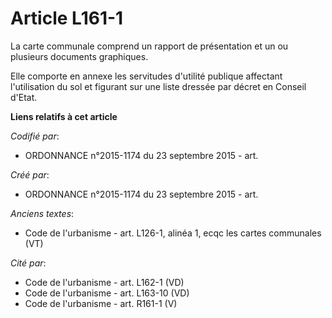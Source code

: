 # Article L161-1

La carte communale comprend un rapport de présentation et un ou plusieurs documents graphiques.

Elle comporte en annexe les servitudes d'utilité publique affectant l'utilisation du sol et figurant sur une liste dressée
par décret en Conseil d'Etat.

**Liens relatifs à cet article**

_Codifié par_:

  - ORDONNANCE n°2015-1174 du 23 septembre 2015 - art.

_Créé par_:

  - ORDONNANCE n°2015-1174 du 23 septembre 2015 - art.

_Anciens textes_:

  - Code de l'urbanisme - art. L126-1, alinéa 1, ecqc les cartes communales  (VT)

_Cité par_:

  - Code de l'urbanisme - art. L162-1 (VD)
  - Code de l'urbanisme - art. L163-10 (VD)
  - Code de l'urbanisme - art. R161-1 (V)
